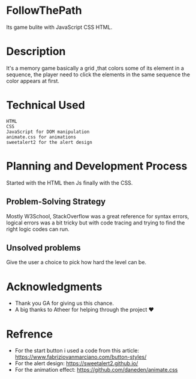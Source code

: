 # FollowThePath
Its game bulite with JavaScript CSS HTML.

# Description
It's a memory game basically a grid ,that colors some of its element in a sequence, the player need to click the elements in the same sequence the color appears at first.

# Technical Used
```
HTML
CSS
JavaScript for DOM manipulation
animate.css for animations 
sweetalert2 for the alert design 
```
# Planning and Development Process 
Started with the HTML then Js finally with the CSS.

## Problem-Solving Strategy
Mostly W3School, StackOverflow was a great reference for syntax errors, logical errors was a bit tricky but with code tracing and trying to find the right logic codes can run.

## Unsolved problems
Give the user a choice to pick how hard the level can be.

# Acknowledgments
- Thank you GA for giving us this chance.
- A big thanks to Atheer for helping through the project &hearts;
# Refrence
- For the start button i used a code from this article: https://www.fabriziovanmarciano.com/button-styles/
- For the alert design: https://sweetalert2.github.io/
- For the animation effect: https://github.com/daneden/animate.css



